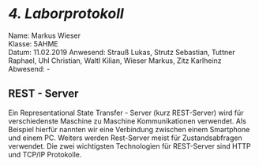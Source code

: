 # *4. Laborprotokoll*

  Name: Markus Wieser   
  Klasse: 5AHME   
  Datum: 11.02.2019 
  Anwesend: Strauß Lukas, Strutz Sebastian, Tuttner Raphael, Uhl Christian, Waltl Kilian, Wieser Markus, Zitz Karlheinz    
  Abwesend: -

## REST - Server

  Ein Representational State Transfer - Server (kurz REST-Server) wird für verschiedenste Maschine zu Maschine Kommunikationen verwendet. Als Beispiel hierfür nannten wir eine Verbindung zwischen einem Smartphone und einem PC. Weiters werden Rest-Server meist für Zustandsabfragen verwendet. Die zwei wichtigsten Technologien für REST-Server sind HTTP und TCP/IP Protokolle.
